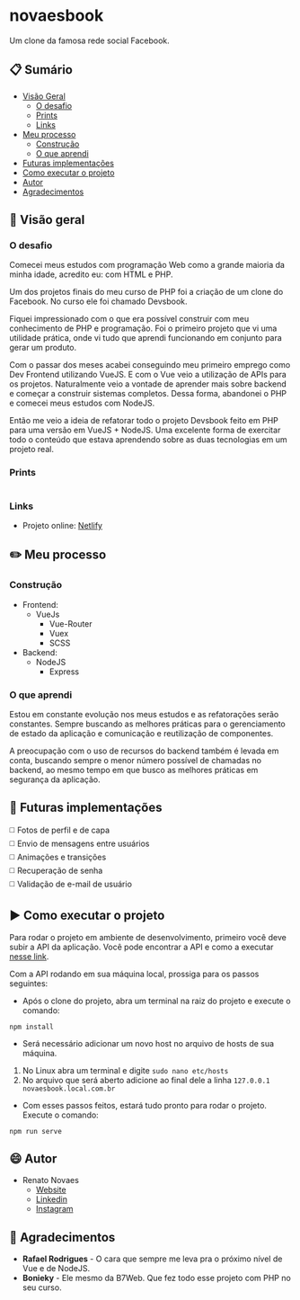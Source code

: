 # novaesbook
  
Um clone da famosa rede social Facebook.  
  
## :clipboard: Sumário

- [Visão Geral](#visao-geral)
  - [O desafio](#o-desafio)
  - [Prints](#prints)
  - [Links](#link)
- [Meu processo](#meu-processo)
  - [Construção](#construcao)
  - [O que aprendi](#o-que-aprendi)
- [Futuras implementações](#futuras-implementacoes)
- [Como executar o projeto](#como-executar-o-projeto)
- [Autor](#autor)
- [Agradecimentos](#agradecimentos)
  
## :telescope: Visão geral

### O desafio  
  
Comecei meus estudos com programação Web como a grande maioria da minha idade, acredito eu: com HTML e PHP.  
  
Um dos projetos finais do meu curso de PHP foi a criação de um clone do Facebook. No curso ele foi chamado Devsbook.  
  
Fiquei impressionado com o que era possível construir com meu conhecimento de PHP e programação. Foi o primeiro projeto que vi uma utilidade prática, onde vi tudo que aprendi funcionando em conjunto para gerar um produto.  

Com o passar dos meses acabei conseguindo meu primeiro emprego como Dev Frontend utilizando VueJS. E com o Vue veio a utilização de APIs para os projetos. Naturalmente veio a vontade de aprender mais sobre backend e começar a construir sistemas completos. Dessa forma, abandonei o PHP e comecei meus estudos com NodeJS.  
  
Então me veio a ideia de refatorar todo o projeto Devsbook feito em PHP para uma versão em VueJS + NodeJS. Uma excelente forma de exercitar todo o conteúdo que estava aprendendo sobre as duas tecnologias em um projeto real.  
  
### Prints 

![]()

### Links

- Projeto online: [Netlify]()  
  
## :pencil2: Meu processo  
  
### Construção
 
- Frontend:
  - VueJs
    - Vue-Router
    - Vuex
    - SCSS
- Backend:
  - NodeJS
    - Express

### O que aprendi  
  
Estou em constante evolução nos meus estudos e as refatorações serão constantes. Sempre buscando as melhores práticas para o gerenciamento de estado da aplicação e comunicação e reutilização de componentes.  
  
A preocupação com o uso de recursos do backend também é levada em conta, buscando sempre o menor número possível de chamadas no backend, ao mesmo tempo em que busco as melhores práticas em segurança da aplicação.  
  
## :satellite: Futuras implementações  
  
:white_medium_square: Fotos de perfil e de capa  
:white_medium_square: Envio de mensagens entre usuários  
:white_medium_square: Animações e transições  
:white_medium_square: Recuperação de senha  
:white_medium_square: Validação de e-mail de usuário    

## :arrow_forward: Como executar o projeto  
  
Para rodar o projeto em ambiente de desenvolvimento, primeiro você deve subir a API da aplicação.
Você pode encontrar a API e como a executar [nesse link]().  
  
Com a API rodando em sua máquina local, prossiga para os passos seguintes:  
  
- Após o clone do projeto, abra um terminal na raiz do projeto e execute o comando:
```
npm install
```
- Será necessário adicionar um novo host no arquivo de hosts de sua máquina.  
1. No Linux abra um terminal e digite ```sudo nano etc/hosts```  
2. No arquivo que será aberto adicione ao final dele a linha ```127.0.0.1       novaesbook.local.com.br```
- Com esses passos feitos, estará tudo pronto para rodar o projeto. Execute o comando:
```
npm run serve
```
## :smile: Autor
  
- Renato Novaes
  - [Website](https://www.renatonovaes.dev)  
  - [Linkedin](https://www.linkedin.com/in/renatonovaes49)
  - [Instagram](https://www.instagram.com/novaes_r)

## :clap: Agradecimentos  
  
* **Rafael Rodrigues** - O cara que sempre me leva pra o próximo nível de Vue e de NodeJS.
* **Bonieky** - Ele mesmo da B7Web. Que fez todo esse projeto com PHP no seu curso.
